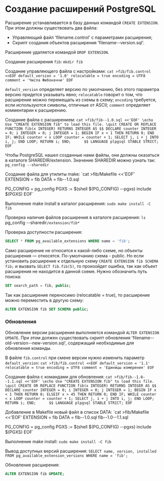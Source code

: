 # Создание расширений PostgreSQL

Расширение устанавливается в базу данных командой `CREATE EXTENSION`. При этом должны существовать два файла: 
* Управляющий файл 'filename.control' с параметрами расширения; 
* Cкрипт создания объектов расширения 'filename--version.sql'.

Расширение удаляется командой `DROP EXTENSION`.

Создание расширения `fib`:
`mkdir fib`

Создание управляющего файла с настройками:
`cat >fib/fib.control <<EOF
default_version = '1.0'
relocatable = true
encoding = UTF8
comment = 'Числа Фибоначчи'
EOF`

`default_version`   определяет версию по умолчанию, без этого параметра версию придется указывать явно;
`relocatable`    говорит о том, что расширение можно перемещать из схемы в схему;
`encoding`  требуется, если используются символы, отличные от ASCII;
`comment`   определяет комментарии к расширению.

Создание файла с расширением:
`cat >fib/fib--1.0.sql <<'EOF'
\echo Use "CREATE EXTENSION fib" to load this file. \quit
CREATE OR REPLACE FUNCTION fib(x INTEGER) RETURNS INTEGER AS $$
    DECLARE
        counter INTEGER = 0;
        i INTEGER = 0;
        j INTEGER = 1;
    BEGIN
        IF x < 1 THEN
            RETURN 0;
        END IF;
        WHILE counter < x
        LOOP
            counter = counter + 1;
            SELECT j, i + j INTO i, j;
        END LOOP;
		RETURN i;
    END;     
$$ LANGUAGE plpgsql STABLE STRICT;
EOF`

Чтобы PostgreSQL нашел созданные нами файлы, они должны оказаться в каталоге SHAREDIR/extension. Значение SHAREDIR можно узнать так:
`pg_config --sharedir`

Создание файла для утилиты make:
`cat >fib/Makefile <<'EOF'
EXTENSION = fib
DATA = fib--1.0.sql

PG_CONFIG = pg_config
PGXS := $(shell $(PG_CONFIG) --pgxs)
include $(PGXS)
EOF`

Выполнение make install в каталог расширения:
`sudo make install -C fib`

Проверка наличия файлов расширения в каталоге расширения:
`ls `pg_config --sharedir`/extension/fib*`

Проверка доступности расширения:
```sql
SELECT * FROM pg_available_extensions WHERE name = 'fib';
```

Само расширение не относится к какой-либо схеме, но объекты расширения — относятся. По-умолчанию схема - public. Но если установить расширение к отдельную схему `CREATE EXTENSION fib SCHEMA fib;` и вызвать `SELECT fib.fib(5)`, то произойдет ошибка, так как объект расширения не находится в данной схеме. Нужно обозначить путь поиска:
```sql
SET search_path = fib, public;
```

Так как расширение переносимо (relocatable = true), то расширение можно переместить в другую схему:
```sql
ALTER EXTENSION fib SET SCHEMA public;
```

### Обновления
Обновление версии расширения выполняется командой `ALTER EXTENSION UPDATE`. При этом должен существовать скрипт обновления 'filename--old-version--new-version.sql', содержащий необходимые для обновления команды.

В файле `fib.control` при смене версии нужно изменить параметр `default_version`:
`cat >fib/fib.control <<EOF
default_version = '1.1'
relocatable = true
encoding = UTF8
comment = 'Единицы измерения'
EOF`

Создание файла с командами для обновления:
`cat >fib/fib--1.0--1.1.sql <<'EOF'
\echo Use "CREATE EXTENSION fib" to load this file. \quit
CREATE OR REPLACE FUNCTION fib(x INTEGER) RETURNS INTEGER AS $$
    DECLARE
        counter INTEGER = 0;
        i INTEGER = 0;
        j INTEGER = 1;
    BEGIN
        IF x < 1 THEN
            RETURN 0;
        ELSEIF x > 45 THEN
            RETURN 0;
        END IF;
        WHILE counter < x
        LOOP
            counter = counter + 1;
            SELECT j, i + j INTO i, j;
        END LOOP;
		RETURN i;
    END;     
$$ LANGUAGE plpgsql STABLE STRICT;
EOF 
`

Добавление в Makefile новый файл в список DATA:
`cat >fib/Makefile <<'EOF'
EXTENSION = fib
DATA = fib--1.0.sql fib--1.0--1.1.sql

PG_CONFIG = pg_config
PGXS := $(shell $(PG_CONFIG) --pgxs)
include $(PGXS)
EOF`

Выполнение make install:
`sudo make install -C fib`

Вывод доступных версий расширения:
`SELECT name, version, installed
FROM pg_available_extension_versions
WHERE name = 'fib';`

Обновление расширения:
```sql
ALTER EXTENSION fib UPDATE;
```